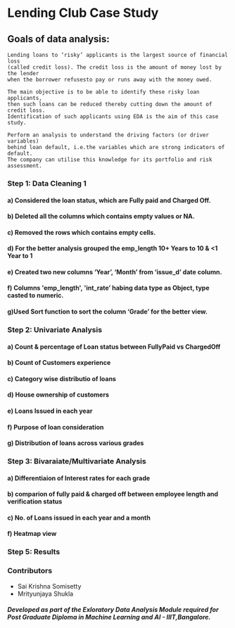 # Lending Club Case Study

## Goals of data analysis:  

``` 
Lending loans to ‘risky’ applicants is the largest source of financial loss
(called credit loss). The credit loss is the amount of money lost by the lender 
when the borrower refusesto pay or runs away with the money owed.  

The main objective is to be able to identify these risky loan applicants, 
then such loans can be reduced thereby cutting down the amount of credit loss. 
Identification of such applicants using EDA is the aim of this case study.   

Perform an analysis to understand the driving factors (or driver variables)
behind loan default, i.e.the variables which are strong indicators of default.  
The company can utilise this knowledge for its portfolio and risk assessment. 

```

### Step 1: Data Cleaning 1  

#### a) Considered the loan status, which are Fully paid and Charged Off.
#### b) Deleted all the columns which contains empty values or NA.
#### c) Removed the rows which contains empty cells.
#### d) For the better analysis grouped the emp_length 10+ Years to 10 & <1 Year to 1
#### e) Created two new columns ‘Year’, ‘Month’ from ‘issue_d’ date column.
#### f) Columns 'emp_length', 'int_rate’ habing data type as Object, type casted to numeric.
#### g)Used Sort function to sort the column ‘Grade’ for the better view.


### Step 2: Univariate Analysis
#### a) Count & percentage of Loan status between FullyPaid vs ChargedOff
#### b) Count of Customers experience
#### c) Category wise distributio of loans
#### d) House ownership of customers
#### e) Loans Issued in each year
#### f) Purpose of loan consideration
#### g) Distribution of loans across various grades

### Step 3: Bivaraiate/Multivariate Analysis
#### a) Differentiaion of Interest rates for each grade
#### b) comparion of fully paid & charged off between employee length and verification status
#### c) No. of Loans issued in each year and a month
#### f) Heatmap view

### Step 5: Results   


### Contributors
- Sai Krishna Somisetty
- Mrityunjaya Shukla







##### Developed as part of the Exloratory Data Analysis Module required for Post Graduate Diploma in Machine Learning and AI - IIIT,Bangalore.
